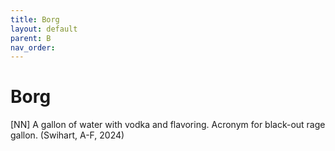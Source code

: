 ```yaml
---
title: Borg
layout: default
parent: B
nav_order:
---
```


# Borg

[NN] A gallon of water with vodka and flavoring. Acronym for black-out rage gallon. (Swihart, A-F, 2024)

